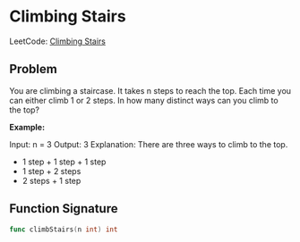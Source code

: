 # Climbing Stairs

LeetCode: [Climbing Stairs](https://leetcode.com/problems/climbing-stairs/)

## Problem
You are climbing a staircase. It takes n steps to reach the top. Each time you can either climb 1 or 2 steps. In how many distinct ways can you climb to the top?

**Example:**

Input: n = 3
Output: 3
Explanation: There are three ways to climb to the top.
- 1 step + 1 step + 1 step
- 1 step + 2 steps
- 2 steps + 1 step

## Function Signature
```go
func climbStairs(n int) int
```
